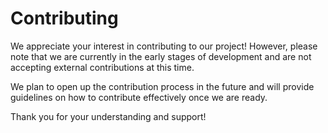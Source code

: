 # Contributing

We appreciate your interest in contributing to our project! However, please note that we are currently in the early stages of development and are not accepting external contributions at this time.

We plan to open up the contribution process in the future and will provide guidelines on how to contribute effectively once we are ready.

Thank you for your understanding and support!
